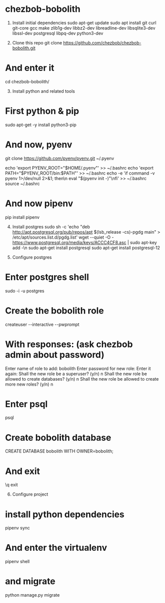 # chezbob-bobolith


1. Install initial dependencies
sudo apt-get update
sudo apt install git curl git-core gcc make zlib1g-dev libbz2-dev libreadline-dev libsqlite3-dev libssl-dev postgresql libpq-dev python3-dev

2. Clone this repo 
git clone https://github.com/chezbob/chezbob-bobolith.git
# And enter it
cd chezbob-bobolith/

3. Install python and related tools
# First python & pip
sudo apt-get -y install python3-pip

# And now, pyenv
git clone https://github.com/pyenv/pyenv.git ~/.pyenv

echo 'export PYENV_ROOT="$HOME/.pyenv"' >> ~/.bashrc
echo 'export PATH="$PYENV_ROOT/bin:$PATH"' >> ~/.bashrc
echo -e 'if command -v pyenv 1>/dev/null 2>&1; then\n eval "$(pyenv init -)"\nfi' >> ~/.bashrc
source ~/.bashrc

# And now pipenv
pip install pipenv

4. Install postgres
sudo sh -c 'echo "deb http://apt.postgresql.org/pub/repos/apt $(lsb_release -cs)-pgdg main" > /etc/apt/sources.list.d/pgdg.list'
wget --quiet -O - https://www.postgresql.org/media/keys/ACCC4CF8.asc | sudo apt-key add -\n
sudo apt-get install postgresql
sudo apt-get install postgresql-12

5. Configure postgres
# Enter postgres shell
sudo -i -u postgres

# Create the bobolith role 
createuser --interactive --pwprompt

# With responses: (ask chezbob admin about password)
Enter name of role to add: bobolith
Enter password for new role: 
Enter it again: 
Shall the new role be a superuser? (y/n) n
Shall the new role be allowed to create databases? (y/n) n
Shall the new role be allowed to create more new roles? (y/n) n

# Enter psql
psql

# Create bobolith database
CREATE DATABASE bobolith WITH OWNER=bobolith; 

# And exit 
\q
exit

6. Configure project
# install python dependencies
pipenv sync
# And enter the virtualenv
pipenv shell
# and migrate
python manage.py migrate
# 



